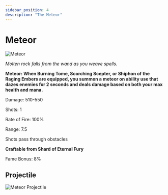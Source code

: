 ```yaml
---
sidebar_position: 4
description: "The Meteor"
---
```


# Meteor

![Meteor](https://vwiki.valorserver.com/api/item/picture/meteor)

<i>Molten rock falls from the wand as you weave spells.</i>

**Meteor: When Burning Tome, Scorching Scepter, or Shiphon of the Raging Embers are equipped, you summon a meteor on ability use that dazes enemies for 2 seconds and deals damage based on both your max health and mana.**

Damage: 510-550

Shots: 1

Rate of Fire: 100%

Range: 7.5

Shots pass through obstacles

**Craftable from Shard of Eternal Fury**

Fame Bonus: 8%

## Projectile

![Meteor Projectile](https://cdn.discordapp.com/attachments/1160376179996496013/1188036316349333584/normal_ar_blade.gif?ex=6599100a&is=65869b0a&hm=f2a119a8b2122165ca8bc5753ffe5d92f05883c41818fab8016edb2fb4338a85&)
